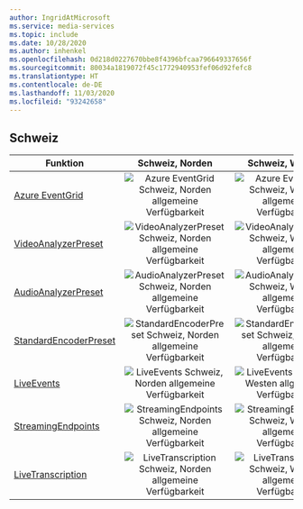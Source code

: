 ```yaml
---
author: IngridAtMicrosoft
ms.service: media-services
ms.topic: include
ms.date: 10/28/2020
ms.author: inhenkel
ms.openlocfilehash: 0d218d0227670bbe8f4396bfcaa796649337656f
ms.sourcegitcommit: 80034a1819072f45c1772940953fef06d92fefc8
ms.translationtype: HT
ms.contentlocale: de-DE
ms.lasthandoff: 11/03/2020
ms.locfileid: "93242658"
---
```

<!--Feature availability in region-->
## <a name="switzerland"></a>Schweiz

| Funktion | Schweiz, Norden | Schweiz, Westen |
| --- | :---: | :---: |
| [Azure EventGrid](../reacting-to-media-services-events.md) |![Azure EventGrid Schweiz, Norden allgemeine Verfügbarkeit](../media/azure-clouds-regions/ga.svg)  |![Azure EventGrid Schweiz, Westen allgemeine Verfügbarkeit](../media/azure-clouds-regions/ga.svg) |
| [VideoAnalyzerPreset](../analyzing-video-audio-files-concept.md) |![VideoAnalyzerPreset Schweiz, Norden allgemeine Verfügbarkeit](../media/azure-clouds-regions/ga.svg)  | ![VideoAnalyzerPreset Schweiz, Westen allgemeine Verfügbarkeit](../media/azure-clouds-regions/ga.svg) |
| [AudioAnalyzerPreset](../analyzing-video-audio-files-concept.md) |![AudioAnalyzerPreset Schweiz, Norden allgemeine Verfügbarkeit](../media/azure-clouds-regions/ga.svg)  | ![AudioAnalyzerPreset Schweiz, Westen allgemeine Verfügbarkeit](../media/azure-clouds-regions/ga.svg) |
| [StandardEncoderPreset](../encoding-concept.md) |![StandardEncoderPreset Schweiz, Norden allgemeine Verfügbarkeit](../media/azure-clouds-regions/ga.svg)  | ![StandardEncoderPreset Schweiz, Westen allgemeine Verfügbarkeit](../media/azure-clouds-regions/ga.svg) |
| [LiveEvents](../live-streaming-overview.md) |![LiveEvents Schweiz, Norden allgemeine Verfügbarkeit](../media/azure-clouds-regions/ga.svg)  | ![LiveEvents Schweiz, Westen allgemeine Verfügbarkeit](../media/azure-clouds-regions/ga.svg) |
| [StreamingEndpoints](../streaming-endpoint-concept.md) |![StreamingEndpoints Schweiz, Norden allgemeine Verfügbarkeit](../media/azure-clouds-regions/ga.svg) | ![StreamingEndpoints Schweiz, Westen allgemeine Verfügbarkeit](../media/azure-clouds-regions/ga.svg) |
| [LiveTranscription](../live-transcription.md) |![LiveTranscription Schweiz, Norden allgemeine Verfügbarkeit](../media/azure-clouds-regions/ga.svg) |![LiveTranscription Schweiz, Westen allgemeine Verfügbarkeit](../media/azure-clouds-regions/ga.svg) |
